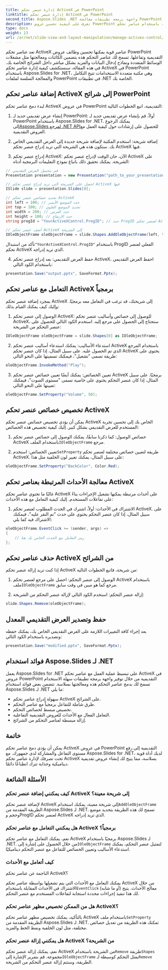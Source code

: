 ```yaml
---
title: إدارة عنصر تحكم ActiveX في PowerPoint
linktitle: إدارة عنصر تحكم ActiveX في PowerPoint
second_title: Aspose.Slides .NET واجهة برمجة تطبيقات معالجة PowerPoint
description: تعرف على كيفية تحسين عروض PowerPoint التقديمية باستخدام عناصر تحكم ActiveX باستخدام Aspose.Slides لـ .NET. يغطي دليلنا خطوة بخطوة الإدراج والمعالجة والتخصيص ومعالجة الأحداث والمزيد.
type: docs
weight: 13
url: /ar/net/slide-view-and-layout-manipulation/manage-activex-control/
---
```

تعد عناصر تحكم ActiveX عناصر قوية يمكنها تحسين وظائف عروض PowerPoint التقديمية وتفاعلها. تسمح لك عناصر التحكم هذه بتضمين الكائنات ومعالجتها مثل مشغلات الوسائط المتعددة ونماذج إدخال البيانات والمزيد بشكل مباشر داخل الشرائح الخاصة بك. في هذه المقالة، سنستكشف كيفية إدارة عناصر تحكم ActiveX في PowerPoint باستخدام Aspose.Slides for .NET، وهي مكتبة متعددة الاستخدامات تتيح التكامل والمعالجة السلسة لملفات PowerPoint في تطبيقات .NET الخاصة بك.

## إضافة عناصر تحكم ActiveX إلى شرائح PowerPoint

لبدء دمج عناصر تحكم ActiveX في عروض PowerPoint التقديمية، اتبع الخطوات التالية:

1.  إنشاء عرض تقديمي جديد لـ PowerPoint: أولاً، قم بإنشاء عرض تقديمي جديد لـ PowerPoint باستخدام Aspose.Slides for .NET. يمكنك الرجوع إلى[Aspose.Slides لمرجع .NET API](https://reference.aspose.com/slides/net/)للحصول على إرشادات حول كيفية العمل مع العروض التقديمية.

2. إضافة شريحة: استخدم المكتبة لإضافة شريحة جديدة إلى العرض التقديمي الخاص بك. ستكون هذه هي الشريحة التي تريد إدراج عنصر تحكم ActiveX فيها.

3. إدراج عنصر تحكم ActiveX: الآن، حان الوقت لإدراج عنصر تحكم ActiveX على الشريحة. يمكنك تحقيق ذلك باتباع نموذج التعليمات البرمجية أدناه:

```csharp
// قم بتحميل العرض التقديمي
Presentation presentation = new Presentation("path_to_your_presentation.pptx");

// احصل على الشريحة التي تريد إدراج عنصر تحكم ActiveX فيها
ISlide slide = presentation.Slides[0];

// تحديد خصائص عنصر تحكم ActiveX
int left = 100; // حدد الموضع الأيسر
int top = 100; // تحديد الموضع العلوي
int width = 200; // حدد العرض
int height = 100; // حدد الارتفاع
string progId = "YourActiveXControl.ProgID"; // حدد ProgID لعنصر تحكم ActiveX

// أضف عنصر تحكم ActiveX إلى الشريحة
IOleObjectFrame oleObjectFrame = slide.Shapes.AddOleObjectFrame(left, top, width, height, progId);
```

 تأكد من استبدال`"YourActiveXControl.ProgID"` باستخدام ProgID الفعلي لعنصر تحكم ActiveX الذي تريد إدراجه.

4. حفظ العرض التقديمي: بعد إدراج عنصر تحكم ActiveX، احفظ العرض التقديمي باستخدام الكود التالي:

```csharp
presentation.Save("output.pptx", SaveFormat.Pptx);
```

## التعامل مع عناصر تحكم ActiveX برمجياً

بمجرد إضافة عنصر تحكم ActiveX إلى شريحتك، قد ترغب في التعامل معه برمجيًا. وإليك كيف يمكنك القيام بذلك:

1. الوصول إلى عنصر تحكم ActiveX: للوصول إلى خصائص وأساليب عنصر تحكم ActiveX، ستحتاج إلى الحصول على مرجع إليه. استخدم الكود التالي للحصول على عنصر التحكم من الشريحة:

```csharp
IOleObjectFrame oleObjectFrame = slide.Shapes[0] as IOleObjectFrame;
```

2. استدعاء الأساليب: يمكنك استدعاء أساليب عنصر تحكم ActiveX باستخدام المرجع الذي تم الحصول عليه. على سبيل المثال، إذا كان عنصر تحكم ActiveX يحتوي على طريقة تسمى "تشغيل"، فيمكنك تسميتها على النحو التالي:

```csharp
oleObjectFrame.InvokeMethod("Play");
```

3. تعيين الخصائص: يمكنك أيضًا تعيين خصائص عنصر تحكم ActiveX برمجيًا. على سبيل المثال، إذا كان عنصر التحكم يحتوي على خاصية تسمى "مستوى الصوت"، فيمكنك تعيينها على النحو التالي:

```csharp
oleObjectFrame.SetProperty("Volume", 50);
```

## تخصيص خصائص عنصر تحكم ActiveX

يمكن أن يؤدي تخصيص خصائص عنصر تحكم ActiveX الخاص بك إلى تحسين تجربة المستخدم للعرض التقديمي بشكل كبير. إليك كيفية تخصيص هذه الخصائص:

1. خصائص الوصول: كما ذكرنا سابقًا، يمكنك الوصول إلى خصائص عنصر تحكم ActiveX باستخدام الملف`IOleObjectFrame` مرجع.

2.  تعيين الخصائص: استخدم`SetProperty` طريقة لتعيين خصائص مختلفة لعنصر تحكم ActiveX. على سبيل المثال، يمكنك تغيير لون الخلفية مثل هذا:

```csharp
oleObjectFrame.SetProperty("BackColor", Color.Red);
```

## معالجة الأحداث المرتبطة بعناصر تحكم ActiveX

غالبًا ما تحتوي عناصر تحكم ActiveX على أحداث مرتبطة يمكنها تشغيل الإجراءات بناءً على تفاعلات المستخدم. إليك كيفية التعامل مع هذه الأحداث:

1. الاشتراك في الأحداث: أولاً، اشترك في الحدث المطلوب لعنصر تحكم ActiveX. على سبيل المثال، إذا كان عنصر التحكم يحتوي على حدث "تم النقر عليه"، فيمكنك الاشتراك فيه كما يلي:

```csharp
oleObjectFrame.EventClick += (sender, args) =>
{
    // رمز التعامل مع الحدث الخاص بك هنا
};
```

## حذف عناصر تحكم ActiveX من الشرائح

إذا كنت تريد إزالة عنصر تحكم ActiveX من شريحة، فاتبع الخطوات التالية:

1.  الوصول إلى عنصر التحكم: احصل على مرجع لعنصر تحكم ActiveX باستخدام ملف`IOleObjectFrame` مرجع كما هو مبين في وقت سابق.

2. إزالة عنصر التحكم: استخدم الكود التالي لإزالة عنصر التحكم من الشريحة:

```csharp
slide.Shapes.Remove(oleObjectFrame);
```

## حفظ وتصدير العرض التقديمي المعدل

بعد إجراء كافة التغييرات اللازمة على العرض التقديمي الخاص بك، يمكنك حفظه وتصديره باستخدام الكود التالي:

```csharp
presentation.Save("modified.pptx", SaveFormat.Pptx);
```

## فوائد استخدام Aspose.Slides لـ .NET

يعمل Aspose.Slides for .NET على تبسيط عملية العمل مع عناصر تحكم ActiveX في عروض PowerPoint التقديمية من خلال توفير واجهة برمجة تطبيقات سهلة الاستخدام تسمح لك بدمج عناصر التحكم هذه ومعالجتها بسلاسة. تتضمن بعض فوائد استخدام Aspose.Slides لـ .NET ما يلي:

- سهولة إدراج عناصر تحكم ActiveX على الشرائح.
- طرق شاملة للتفاعل برمجياً مع عناصر التحكم.
- تخصيص مبسط لخصائص التحكم.
- التعامل الفعال مع الأحداث للعروض التقديمية التفاعلية.
- إزالة مبسطة لعناصر التحكم من الشرائح.

## خاتمة

يمكن أن يؤدي دمج عناصر تحكم ActiveX في عروض PowerPoint التقديمية إلى رفع مستوى التفاعل والمشاركة لدى جمهورك. مع Aspose.Slides for .NET، لديك أداة قوية تحت تصرفك لإدارة عناصر تحكم ActiveX بسلاسة، مما يتيح لك إنشاء عروض تقديمية ديناميكية وجذابة تترك انطباعًا دائمًا.

## الأسئلة الشائعة

### كيف يمكنني إضافة عنصر تحكم ActiveX إلى شريحة معينة؟

 لإضافة عنصر تحكم ActiveX إلى شريحة معينة، يمكنك استخدام`AddOleObjectFrame` الطريقة المقدمة من Aspose.Slides لـ .NET. تسمح لك هذه الطريقة بتحديد موضع وحجم وProgID لعنصر تحكم ActiveX الذي تريد إدراجه.

### هل يمكنني التعامل مع عناصر تحكم ActiveX برمجياً؟

 نعم، يمكنك التعامل مع عناصر تحكم ActiveX برمجيًا باستخدام Aspose.Slides لـ .NET. من خلال الحصول على إشارة إلى`IOleObjectFrame` لتمثيل عنصر التحكم، يمكنك استدعاء الأساليب وتعيين الخصائص للتفاعل مع عنصر التحكم ديناميكيًا.

### كيف أتعامل مع الأحداث

 الناجمة عن عناصر تحكم ActiveX؟

يمكنك التعامل مع الأحداث التي يتم تشغيلها بواسطة عناصر تحكم ActiveX من خلال الاشتراك في الأحداث المقابلة باستخدام`EventClick` (أو ما شابه) معالج الأحداث. يتيح لك هذا تنفيذ إجراءات محددة استجابة لتفاعلات المستخدم مع عنصر التحكم.

### هل من الممكن تخصيص مظهر عناصر تحكم ActiveX؟

 بالتأكيد، يمكنك تخصيص مظهر عناصر تحكم ActiveX باستخدام ملف`SetProperty` الطريقة المقدمة من Aspose.Slides لـ .NET. تمكنك هذه الطريقة من تعديل خصائص مختلفة، مثل لون الخلفية ونمط الخط والمزيد.

### هل يمكنني إزالة عنصر تحكم ActiveX من الشريحة؟

 نعم، يمكنك إزالة عنصر تحكم ActiveX من الشريحة باستخدام`Remove` طريقة`Shapes` مجموعة. قم بتمرير الإشارة إلى`IOleObjectFrame` يمثل التحكم كوسيطة لـ`Remove` الطريقة، وستتم إزالة عنصر التحكم من الشريحة.